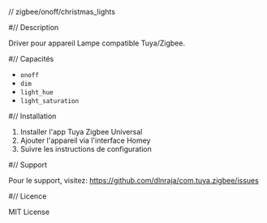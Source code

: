 // zigbee/onoff/christmas_lights

#// Description

Driver pour appareil Lampe compatible Tuya/Zigbee.

#// Capacités

- `onoff`
- `dim`
- `light_hue`
- `light_saturation`

#// Installation

1. Installer l'app Tuya Zigbee Universal
2. Ajouter l'appareil via l'interface Homey
3. Suivre les instructions de configuration

#// Support

Pour le support, visitez: https://github.com/dlnraja/com.tuya.zigbee/issues

#// Licence

MIT License
